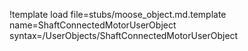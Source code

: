 !template load file=stubs/moose_object.md.template name=ShaftConnectedMotorUserObject syntax=/UserObjects/ShaftConnectedMotorUserObject
